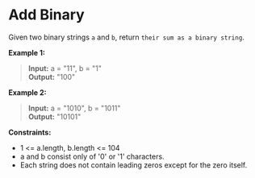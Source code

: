 # Add Binary

Given two binary strings `a` and `b`, return `their sum as a binary string`.

**Example 1:**  
>  **Input:** a = "11", b = "1"  
>  **Output:** "100"  

**Example 2:**  
>  **Input:** a = "1010", b = "1011"  
>  **Output:** "10101"  

**Constraints:**
*  1 <= a.length, b.length <= 104
*  a and b consist only of '0' or '1' characters.
*  Each string does not contain leading zeros except for the zero itself.
